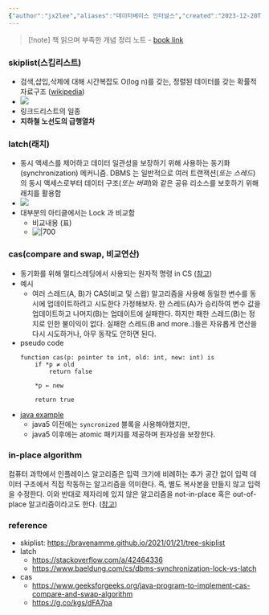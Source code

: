 ```yaml
---
{"author":"jx2lee","aliases":"데이터베이스 인터널스","created":"2023-12-20T00:33:04.000+09:00","last-updated":"2023-10-17 23:23","tags":["database","internals"],"dg-publish":true,"dg-home-link":false,"dg-show-local-graph":false,"dg-show-backlinks":false,"dg-show-toc":false,"dg-show-inline-title":false,"dg-show-file-tree":false,"dg-enable-search":false,"dg-link-preview":false,"dg-show-tags":false,"dg-pass-frontmatter":false,"permalink":"/notes/__/database-internals/","dgPassFrontmatter":true,"noteIcon":""}
---
```



> [!note] 책 읽으며 부족한 개념 정리 노트 - [book link](https://www.yes24.com/Product/Goods/97015247)


### skiplist(스킵리스트)


- 검색,삽입,삭제에 대해 시간복잡도 O(log n)를 갖는, 정렬된 데이터를 갖는 확률적 자료구조 ([wikipedia](https://en.wikipedia.org/wiki/Skip_list))
- ![](https://i.imgur.com/o1G0sEG.png)
- 링크드리스트의 일종
- **지하철 노선도의 급행열차**


### latch(래치)


- 동시 액세스를 제어하고 데이터 일관성을 보장하기 위해 사용하는 동기화(synchronization) 메커니즘. DBMS 는 일반적으로 여러 트랜잭션(*또는 스레드*)의 동시 액세스로부터 데이터 구조(*또는 버퍼*)와 같은 공유 리소스를 보호하기 위해 래치를 활용함
- ![](https://i.imgur.com/YEyKJ3I.png)
- 대부분의 아티클에서는 Lock 과 비교함
    - 비교내용 (표)
    - ![|700](https://i.imgur.com/rbsnme7.png)


### cas(compare and swap, 비교연산)


- 동기화를 위해 멀티스레딩에서 사용되는 원자적 명령 in CS ([참고](https://en.wikipedia.org/wiki/Compare-and-swap))
- 예시
    - 여러 스레드(A, B)가 CAS(비교 및 스왑) 알고리즘을 사용해 동일한 변수를 동시에 업데이트하려고 시도한다 가정해보자. 한 스레드(A)가 승리하여 변수 값을 업데이트하고 나머지(B)는 업데이트에 실패한다. 하지만 패한 스레드(B)는 정지로 인한 불이익이 없다. 실패한 스레드(B and more..)들은 자유롭게 연산을 다시 시도하거나, 아무 동작도 안하면 된다.
- pseudo code
    ```
    function cas(p: pointer to int, old: int, new: int) is
        if *p ≠ old
            return false
    
        *p ← new
    
        return true
    ```
- [java example](https://www.geeksforgeeks.org/java-program-to-implement-cas-compare-and-swap-algorithm)
    - java5 이전에는 `syncronized` 블록을 사용해야했지만,
    - java5 이후에는 atomic 패키지를 제공하며 원자성을 보장한다.


### in-place algorithm
컴퓨터 과학에서 인플레이스 알고리즘은 입력 크기에 비례하는 추가 공간 없이 입력 데이터 구조에서 직접 작동하는 알고리즘을 의미한다. 즉, 별도 복사본을 만들지 않고 입력을 수정한다. 이와 반대로 제자리에 있지 않은 알고리즘을 not-in-place 혹은 out-of-place 알고리즘이라고도 한다. ([참고](https://en.wikipedia.org/wiki/In-place_algorithm))



### reference


- skiplist: https://bravenamme.github.io/2021/01/21/tree-skiplist
- latch
    - https://stackoverflow.com/a/42464336
    - https://www.baeldung.com/cs/dbms-synchronization-lock-vs-latch
- cas
    - https://www.geeksforgeeks.org/java-program-to-implement-cas-compare-and-swap-algorithm
    - https://g.co/kgs/dFA7pa